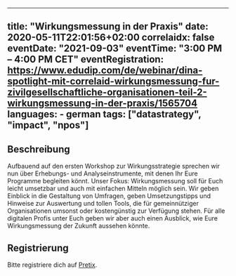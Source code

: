 
---
title: "Wirkungsmessung in der Praxis"
date: 2020-05-11T22:01:56+02:00
correlaidx: false
eventDate: "2021-09-03"
eventTime: "3:00 PM – 4:00 PM CET"
eventRegistration: https://www.edudip.com/de/webinar/dina-spotlight-mit-correlaid-wirkungsmessung-fur-zivilgesellschaftliche-organisationen-teil-2-wirkungsmessung-in-der-praxis/1565704
languages: 
    - german
tags: ["datastrategy", "impact", "npos"]
---

## Beschreibung
Aufbauend auf den ersten Workshop zur Wirkungsstrategie sprechen wir nun über Erhebungs- und Analyseinstrumente, mit denen Ihr Eure Programme begleiten könnt. Unser Fokus: Wirkungsmessung soll für Euch leicht umsetzbar und auch mit einfachen Mitteln möglich sein. Wir geben Einblick in die Gestaltung von Umfragen, geben Umsetzungstipps und Hinweise zur Auswertung und tollen Tools, die für gemeinnütziger Organisationen umsonst oder kostengünstig zur Verfügung stehen. Für alle digitalen Profis unter Euch geben wir aber auch einen Ausblick, wie Eure Wirkungsmessung der Zukunft aussehen könnte.

## Registrierung 
Bitte registriere dich auf [Pretix](https://www.edudip.com/de/webinar/dina-spotlight-mit-correlaid-wirkungsmessung-fur-zivilgesellschaftliche-organisationen-teil-2-wirkungsmessung-in-der-praxis/1565704).
